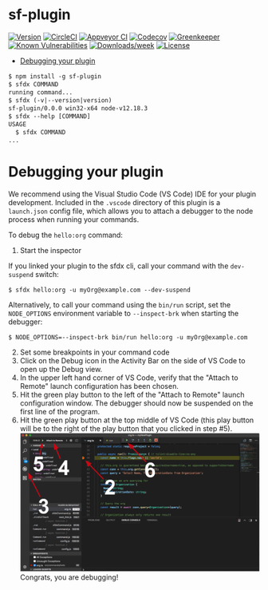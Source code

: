 sf-plugin
=========



[![Version](https://img.shields.io/npm/v/sf-plugin.svg)](https://npmjs.org/package/sf-plugin)
[![CircleCI](https://circleci.com/gh/NickShurtleff/sf-plugin/tree/master.svg?style=shield)](https://circleci.com/gh/NickShurtleff/sf-plugin/tree/master)
[![Appveyor CI](https://ci.appveyor.com/api/projects/status/github/NickShurtleff/sf-plugin?branch=master&svg=true)](https://ci.appveyor.com/project/heroku/sf-plugin/branch/master)
[![Codecov](https://codecov.io/gh/NickShurtleff/sf-plugin/branch/master/graph/badge.svg)](https://codecov.io/gh/NickShurtleff/sf-plugin)
[![Greenkeeper](https://badges.greenkeeper.io/NickShurtleff/sf-plugin.svg)](https://greenkeeper.io/)
[![Known Vulnerabilities](https://snyk.io/test/github/NickShurtleff/sf-plugin/badge.svg)](https://snyk.io/test/github/NickShurtleff/sf-plugin)
[![Downloads/week](https://img.shields.io/npm/dw/sf-plugin.svg)](https://npmjs.org/package/sf-plugin)
[![License](https://img.shields.io/npm/l/sf-plugin.svg)](https://github.com/NickShurtleff/sf-plugin/blob/master/package.json)

<!-- toc -->
* [Debugging your plugin](#debugging-your-plugin)
<!-- tocstop -->
<!-- install -->
<!-- usage -->
```sh-session
$ npm install -g sf-plugin
$ sfdx COMMAND
running command...
$ sfdx (-v|--version|version)
sf-plugin/0.0.0 win32-x64 node-v12.18.3
$ sfdx --help [COMMAND]
USAGE
  $ sfdx COMMAND
...
```
<!-- usagestop -->
<!-- commands -->

<!-- commandsstop -->
<!-- debugging-your-plugin -->
# Debugging your plugin
We recommend using the Visual Studio Code (VS Code) IDE for your plugin development. Included in the `.vscode` directory of this plugin is a `launch.json` config file, which allows you to attach a debugger to the node process when running your commands.

To debug the `hello:org` command: 
1. Start the inspector
  
If you linked your plugin to the sfdx cli, call your command with the `dev-suspend` switch: 
```sh-session
$ sfdx hello:org -u myOrg@example.com --dev-suspend
```
  
Alternatively, to call your command using the `bin/run` script, set the `NODE_OPTIONS` environment variable to `--inspect-brk` when starting the debugger:
```sh-session
$ NODE_OPTIONS=--inspect-brk bin/run hello:org -u myOrg@example.com
```

2. Set some breakpoints in your command code
3. Click on the Debug icon in the Activity Bar on the side of VS Code to open up the Debug view.
4. In the upper left hand corner of VS Code, verify that the "Attach to Remote" launch configuration has been chosen.
5. Hit the green play button to the left of the "Attach to Remote" launch configuration window. The debugger should now be suspended on the first line of the program. 
6. Hit the green play button at the top middle of VS Code (this play button will be to the right of the play button that you clicked in step #5).
<br><img src=".images/vscodeScreenshot.png" width="480" height="278"><br>
Congrats, you are debugging!
